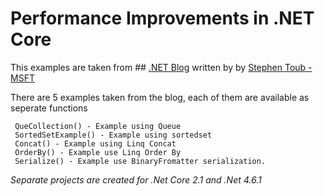 # Performance Improvements in .NET Core
This examples are taken from ## [.NET Blog](https://blogs.msdn.microsoft.com/dotnet/2017/06/07/performance-improvements-in-net-core/) written by by  [Stephen Toub - MSFT](https://social.msdn.microsoft.com/profile/Stephen+Toub+-+MSFT)  

There are 5 examples taken from the blog, each of them are available as seperate functions

     QueCollection() - Example using Queue
     SortedSetExample() - Example using sortedset
     Concat() - Example using Linq Concat
     OrderBy() - Example use Linq Order By
     Serialize() - Example use BinaryFromatter serialization. 
*Separate projects are created for .Net Core 2.1 and .Net 4.6.1*
